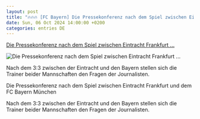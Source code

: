 ```yaml
---
layout: post
title: "🔥🔥🔥 [FC Bayern] Die Pressekonferenz nach dem Spiel zwischen Eintracht Frankfurt ..."
date: Sun, 06 Oct 2024 14:00:00 +0200
categories: entries DE
---
```

[Die Pressekonferenz nach dem Spiel zwischen Eintracht Frankfurt ...](https://www.hessenschau.de/sport/heimspiel-videos/die-pressekonferenz-nach-dem-spiel-zwischen-eintracht-frankfurt-und-dem-fc-bayern-muenchen-,video-202388.html)

![Die Pressekonferenz nach dem Spiel zwischen Eintracht Frankfurt ...](https://www.hessenschau.de/sport/fussball/eintracht-frankfurt/2024-10-06-22_44_30-window-100~_t-1728247795089_v-16to9.png)

Nach dem 3:3 zwischen der Eintracht und den Bayern stellen sich die Trainer beider Mannschaften den Fragen der Journalisten.

Die Pressekonferenz nach dem Spiel zwischen Eintracht Frankfurt und dem FC Bayern München

Nach dem 3:3 zwischen der Eintracht und den Bayern stellen sich die Trainer beider Mannschaften den Fragen der Journalisten.


